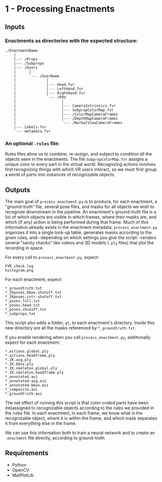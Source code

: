 # 1 - Processing Enactments

## Inputs

### Enactments as directories with the expected structure:
```
./EnactmentName
    |
    |--- /Props
    |--- /Subprops
    |--- /Users
    |      |
    |      `--- /UserName
    |              |
    |              |--- Head.fvr
    |              |--- LeftHand.fvr
    |              |--- RightHand.fvr
    |              `--- /POV
    |                     |
    |                     |--- CameraIntrinsics.fvr
    |                     |--- SubpropColorMap.fvr
    |                     |--- /ColorMapCameraFrames
    |                     |--- /DepthMapCameraFrames
    |                     `--- /NormalViewCameraFrames
    |--- Labels.fvr
    `--- metadata.fvr
```
### An optional `.rules` file:

Rules files allow us to combine, re-assign, and subject to condition all the objects seen in the enactments. The file `SubpropColorMap.fvr` assigns a unique color to every part in the virtual world. Recognizing actions involves first recognizing things with which VR users interact, so we must first group a world of parts into instances of recognizable objects.

## Outputs

The main goal of `process_enactment.py` is to produce, for each enactment, a "ground-truth" file, several pose files, and masks for all objects we wish to recognize downstream in the pipeline. An enactment's ground-truth file is a list of which objects are visible in which frames, where their masks are, and which (if any) action is being performed during that frame. Much of this information already exists in the enactment metadata; `process_enactment.py` organizes it into a single look-up table, generates masks according to the given rules, and--depending on which settings you give the script--renders several "sanity checks" like videos and 3D models (`.ply` files) that plot the recording in space.

For every call to `process_enactment.py`, expect:
```
FVR_check.log
histogram.png
```

For each enactment, expect:
```
*_groundtruth.txt
*_IKposes.bbox.shutoff.txt
*_IKposes.cntr.shutoff.txt
*_poses.full.txt
*_poses.head.txt
*_poses.shutoff.txt
*_subprops.txt
```
This script also adds a folder, `gt`, to each enactment's directory. Inside this new directory are all the masks referenced by `*_groundtruth.txt`.

If you enable rendering when you call `process_enactment.py`, additionally expect for each enactment:
```
*.actions.global.ply
*.actions.headframe.ply
*.IK.avg.ply
*.IK.bbox.ply
*.IK.skeleton.global.ply
*.IK.skeleton.headframe.ply
*_annotated.avi
*_annotated-avg.avi
*_annotated-bbox.avi
*_composite.avi
*_groundtruth.avi
```

The net effect of running this script is that color-coded parts have been (re)assigned to recognizable objects according to the rules we provided in the rules file. In each enactment, in each frame, we know what is the recognizable object, where it is within the frame, and which mask separates it from everything else in the frame.

We can use this information both to train a neural network and to create an `.enactment` file directly, according to ground-truth.

### 

## Requirements
- Python
- OpenCV
- MatPlotLib
